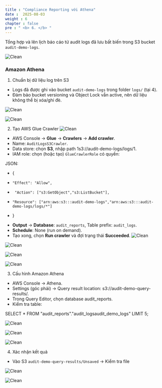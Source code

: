 ```yaml
---
title : "Compliance Reporting với Athena"
date :  2025-08-03 
weight : 6 
chapter : false
pre : " <b> 6. </b> "
---
```


Tổng hợp và lên lịch báo cáo từ audit logs đã lưu bất biến trong S3 bucket `audit-demo-logs`.

![Clean](/images/6.clean/001.png)

### Amazon Athena

1. Chuẩn bị dữ liệu log trên S3

  + Logs đã được ghi vào bucket `audit-demo-logs` trong folder `logs/` (tại 4).  
  + Đảm bảo bucket versioning và Object Lock vẫn active, nên dữ liệu không thể bị xóa/ghi đè.

![Clean](/images/6.clean/002.png)

![Clean](/images/6.clean/003.png)

2. Tạo AWS Glue Crawler
![Clean](/images/6.clean/004.png)
  + AWS Console → **Glue** → **Crawlers** → **Add crawler**.
  + Name: `AuditLogsS3Crawler`.
  + Data store: chọn **S3**, nhập path 1s3://audit-demo-logs/logs/1.
  + IAM role: chọn (hoặc tạo) `GlueCrawlerRole` có quyền:

JSON:
-   {
-     "Effect": "Allow",
-      "Action": ["s3:GetObject","s3:ListBucket"],
-     "Resource": ["arn:aws:s3:::audit-demo-logs","arn:aws:s3:::audit-demo-logs/logs/*"]
-   }

  + **Output** → **Database**: `audit_reports`, Table prefix: `audit_logs`.
  + **Schedule**: None (run on demand).
  + Tạo xong, chọn **Run crawler** và đợi trạng thái **Succeeded**.
![Clean](/images/6.clean/005.png)

![Clean](/images/6.clean/007.png)

![Clean](/images/6.clean/008.png)

![Clean](/images/6.clean/009.png)

3. Cấu hình Amazon Athena

  + AWS Console → Athena.
  + Settings (góc phải) → Query result location: s3://audit-demo-query-results/.
  + Trong Query Editor, chọn database audit_reports.
  + Kiểm tra table:

SELECT *
FROM "audit_reports"."audit_logsaudit_demo_logs"
LIMIT 5;

![Clean](/images/6.clean/010.png)

![Clean](/images/6.clean/011.png)

![Clean](/images/6.clean/014.png)

4. Xác nhận kết quả

- Vào S3 `audit-demo-query-results/Unsaved` -> Kiểm tra file

![Clean](/images/6.clean/012.png)

![Clean](/images/6.clean/013.png)







